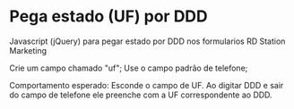 # Pega estado (UF) por DDD
Javascript (jQuery) para pegar estado por DDD nos formularios RD Station Marketing

Crie um campo chamado "uf";
Use o campo padrão de telefone;

Comportamento esperado: Esconde o campo de UF. Ao digitar DDD e sair do campo de telefone ele preenche com a UF correspondente ao DDD.
